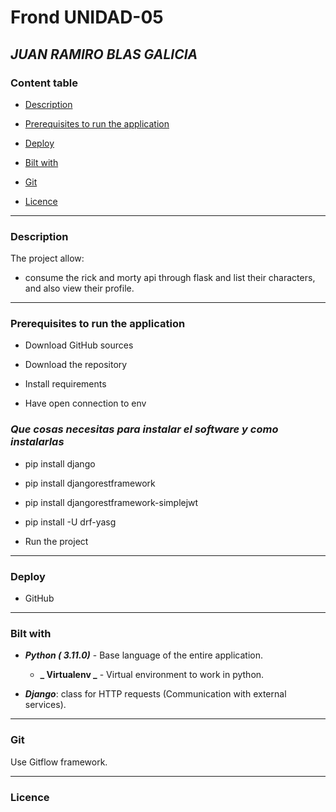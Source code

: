 # Frond UNIDAD-05
## _JUAN RAMIRO BLAS GALICIA_

### Content table

- [Description](#description)

- [Prerequisites to run the application](#prerequisites)

- [Deploy](#deploy)

- [Bilt with](#biltwith)

- [Git](#git)

- [Licence](#licence)

---

<div  id='description'/>

### Description

The project allow:

- consume the rick and morty api through flask and list their characters, and also view their profile.

---

<div  id='prerequisites'/>

### Prerequisites to run the application

- Download GitHub sources

- Download the repository

- Install requirements

- Have open connection to env

### _Que cosas necesitas para instalar el software y como instalarlas_

- pip install django

- pip install djangorestframework

- pip install djangorestframework-simplejwt

- pip install -U drf-yasg

- Run the project

---

<div  id='deploy'/>

### Deploy

- GitHub

---

<div  id='biltwith'/>

### Bilt with

-  **_Python ( 3.11.0)_** - Base language of the entire application.

   -  **_ Virtualenv _** - Virtual environment to work in python.

-  **_Django_**: class for HTTP requests (Communication with external services).

---

<div  id='git'/>

### Git

Use Gitflow framework.

---

<div  id='licence'/>

### Licence
